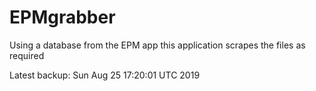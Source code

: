# EPMgrabber
Using a database from the EPM app this application scrapes the files as required


Latest backup: Sun Aug 25 17:20:01 UTC 2019
